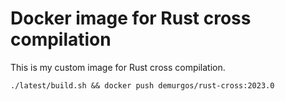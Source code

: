 # Docker image for Rust cross compilation

This is my custom image for Rust cross compilation.

```
./latest/build.sh && docker push demurgos/rust-cross:2023.0
```
